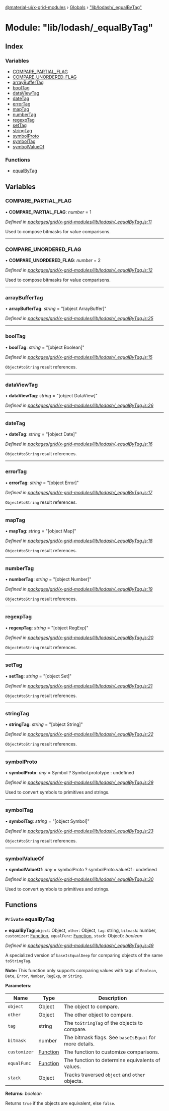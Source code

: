 [@material-ui/x-grid-modules](../README.md) › [Globals](../globals.md) › ["lib/lodash/_equalByTag"](_lib_lodash__equalbytag_.md)

# Module: "lib/lodash/_equalByTag"

## Index

### Variables

* [COMPARE_PARTIAL_FLAG](_lib_lodash__equalbytag_.md#compare_partial_flag)
* [COMPARE_UNORDERED_FLAG](_lib_lodash__equalbytag_.md#compare_unordered_flag)
* [arrayBufferTag](_lib_lodash__equalbytag_.md#arraybuffertag)
* [boolTag](_lib_lodash__equalbytag_.md#booltag)
* [dataViewTag](_lib_lodash__equalbytag_.md#dataviewtag)
* [dateTag](_lib_lodash__equalbytag_.md#datetag)
* [errorTag](_lib_lodash__equalbytag_.md#errortag)
* [mapTag](_lib_lodash__equalbytag_.md#maptag)
* [numberTag](_lib_lodash__equalbytag_.md#numbertag)
* [regexpTag](_lib_lodash__equalbytag_.md#regexptag)
* [setTag](_lib_lodash__equalbytag_.md#settag)
* [stringTag](_lib_lodash__equalbytag_.md#stringtag)
* [symbolProto](_lib_lodash__equalbytag_.md#symbolproto)
* [symbolTag](_lib_lodash__equalbytag_.md#symboltag)
* [symbolValueOf](_lib_lodash__equalbytag_.md#symbolvalueof)

### Functions

* [equalByTag](_lib_lodash__equalbytag_.md#private-equalbytag)

## Variables

###  COMPARE_PARTIAL_FLAG

• **COMPARE_PARTIAL_FLAG**: *number* = 1

*Defined in [packages/grid/x-grid-modules/lib/lodash/_equalByTag.js:11](https://github.com/mui-org/material-ui-x/blob/a679779/packages/grid/x-grid-modules/lib/lodash/_equalByTag.js#L11)*

Used to compose bitmasks for value comparisons.

___

###  COMPARE_UNORDERED_FLAG

• **COMPARE_UNORDERED_FLAG**: *number* = 2

*Defined in [packages/grid/x-grid-modules/lib/lodash/_equalByTag.js:12](https://github.com/mui-org/material-ui-x/blob/a679779/packages/grid/x-grid-modules/lib/lodash/_equalByTag.js#L12)*

Used to compose bitmasks for value comparisons.

___

###  arrayBufferTag

• **arrayBufferTag**: *string* = "[object ArrayBuffer]"

*Defined in [packages/grid/x-grid-modules/lib/lodash/_equalByTag.js:25](https://github.com/mui-org/material-ui-x/blob/a679779/packages/grid/x-grid-modules/lib/lodash/_equalByTag.js#L25)*

___

###  boolTag

• **boolTag**: *string* = "[object Boolean]"

*Defined in [packages/grid/x-grid-modules/lib/lodash/_equalByTag.js:15](https://github.com/mui-org/material-ui-x/blob/a679779/packages/grid/x-grid-modules/lib/lodash/_equalByTag.js#L15)*

`Object#toString` result references.

___

###  dataViewTag

• **dataViewTag**: *string* = "[object DataView]"

*Defined in [packages/grid/x-grid-modules/lib/lodash/_equalByTag.js:26](https://github.com/mui-org/material-ui-x/blob/a679779/packages/grid/x-grid-modules/lib/lodash/_equalByTag.js#L26)*

___

###  dateTag

• **dateTag**: *string* = "[object Date]"

*Defined in [packages/grid/x-grid-modules/lib/lodash/_equalByTag.js:16](https://github.com/mui-org/material-ui-x/blob/a679779/packages/grid/x-grid-modules/lib/lodash/_equalByTag.js#L16)*

`Object#toString` result references.

___

###  errorTag

• **errorTag**: *string* = "[object Error]"

*Defined in [packages/grid/x-grid-modules/lib/lodash/_equalByTag.js:17](https://github.com/mui-org/material-ui-x/blob/a679779/packages/grid/x-grid-modules/lib/lodash/_equalByTag.js#L17)*

`Object#toString` result references.

___

###  mapTag

• **mapTag**: *string* = "[object Map]"

*Defined in [packages/grid/x-grid-modules/lib/lodash/_equalByTag.js:18](https://github.com/mui-org/material-ui-x/blob/a679779/packages/grid/x-grid-modules/lib/lodash/_equalByTag.js#L18)*

`Object#toString` result references.

___

###  numberTag

• **numberTag**: *string* = "[object Number]"

*Defined in [packages/grid/x-grid-modules/lib/lodash/_equalByTag.js:19](https://github.com/mui-org/material-ui-x/blob/a679779/packages/grid/x-grid-modules/lib/lodash/_equalByTag.js#L19)*

`Object#toString` result references.

___

###  regexpTag

• **regexpTag**: *string* = "[object RegExp]"

*Defined in [packages/grid/x-grid-modules/lib/lodash/_equalByTag.js:20](https://github.com/mui-org/material-ui-x/blob/a679779/packages/grid/x-grid-modules/lib/lodash/_equalByTag.js#L20)*

`Object#toString` result references.

___

###  setTag

• **setTag**: *string* = "[object Set]"

*Defined in [packages/grid/x-grid-modules/lib/lodash/_equalByTag.js:21](https://github.com/mui-org/material-ui-x/blob/a679779/packages/grid/x-grid-modules/lib/lodash/_equalByTag.js#L21)*

`Object#toString` result references.

___

###  stringTag

• **stringTag**: *string* = "[object String]"

*Defined in [packages/grid/x-grid-modules/lib/lodash/_equalByTag.js:22](https://github.com/mui-org/material-ui-x/blob/a679779/packages/grid/x-grid-modules/lib/lodash/_equalByTag.js#L22)*

`Object#toString` result references.

___

###  symbolProto

• **symbolProto**: *any* = Symbol ? Symbol.prototype : undefined

*Defined in [packages/grid/x-grid-modules/lib/lodash/_equalByTag.js:29](https://github.com/mui-org/material-ui-x/blob/a679779/packages/grid/x-grid-modules/lib/lodash/_equalByTag.js#L29)*

Used to convert symbols to primitives and strings.

___

###  symbolTag

• **symbolTag**: *string* = "[object Symbol]"

*Defined in [packages/grid/x-grid-modules/lib/lodash/_equalByTag.js:23](https://github.com/mui-org/material-ui-x/blob/a679779/packages/grid/x-grid-modules/lib/lodash/_equalByTag.js#L23)*

`Object#toString` result references.

___

###  symbolValueOf

• **symbolValueOf**: *any* = symbolProto ? symbolProto.valueOf : undefined

*Defined in [packages/grid/x-grid-modules/lib/lodash/_equalByTag.js:30](https://github.com/mui-org/material-ui-x/blob/a679779/packages/grid/x-grid-modules/lib/lodash/_equalByTag.js#L30)*

Used to convert symbols to primitives and strings.

## Functions

### `Private` equalByTag

▸ **equalByTag**(`object`: Object, `other`: Object, `tag`: string, `bitmask`: number, `customizer`: [Function](../interfaces/_src_utils_utils_.debouncedfunction.md#function), `equalFunc`: [Function](../interfaces/_src_utils_utils_.debouncedfunction.md#function), `stack`: Object): *boolean*

*Defined in [packages/grid/x-grid-modules/lib/lodash/_equalByTag.js:49](https://github.com/mui-org/material-ui-x/blob/a679779/packages/grid/x-grid-modules/lib/lodash/_equalByTag.js#L49)*

A specialized version of `baseIsEqualDeep` for comparing objects of
the same `toStringTag`.

**Note:** This function only supports comparing values with tags of
`Boolean`, `Date`, `Error`, `Number`, `RegExp`, or `String`.

**Parameters:**

Name | Type | Description |
------ | ------ | ------ |
`object` | Object | The object to compare. |
`other` | Object | The other object to compare. |
`tag` | string | The `toStringTag` of the objects to compare. |
`bitmask` | number | The bitmask flags. See `baseIsEqual` for more details. |
`customizer` | [Function](../interfaces/_src_utils_utils_.debouncedfunction.md#function) | The function to customize comparisons. |
`equalFunc` | [Function](../interfaces/_src_utils_utils_.debouncedfunction.md#function) | The function to determine equivalents of values. |
`stack` | Object | Tracks traversed `object` and `other` objects. |

**Returns:** *boolean*

Returns `true` if the objects are equivalent, else `false`.
